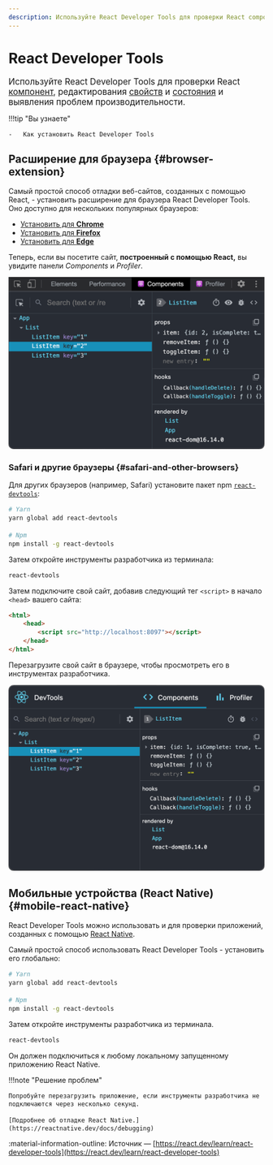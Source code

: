 ```yaml
---
description: Используйте React Developer Tools для проверки React components, редактирования props и state и выявления проблем производительности
---
```


# React Developer Tools

<big>Используйте React Developer Tools для проверки React [компонент](your-first-component.md), редактирования [свойств](passing-props-to-a-component.md) и [состояния](state-a-components-memory.md) и выявления проблем производительности.</big>

!!!tip "Вы узнаете"

    -   Как установить React Developer Tools

## Расширение для браузера {#browser-extension}

Самый простой способ отладки веб-сайтов, созданных с помощью React, - установить расширение для браузера React Developer Tools. Оно доступно для нескольких популярных браузеров:

-   [Установить для **Chrome**](https://chrome.google.com/webstore/detail/react-developer-tools/fmkadmapgofadopljbjfkapdkoienihi?hl=en)
-   [Установить для **Firefox**](https://addons.mozilla.org/ru/firefox/addon/react-devtools/)
-   [Установить для **Edge**](https://microsoftedge.microsoft.com/addons/detail/react-developer-tools/gpphkfbcpidddadnkolkpfckpihlkkil)

Теперь, если вы посетите сайт, **построенный с помощью React,** вы увидите панели _Components_ и _Profiler_.

![Расширение React Developer Tools](react-devtools-extension.png)

### Safari и другие браузеры {#safari-and-other-browsers}

Для других браузеров (например, Safari) установите пакет npm [`react-devtools`](https://www.npmjs.com/package/react-devtools):

```bash linenums="0"
# Yarn
yarn global add react-devtools

# Npm
npm install -g react-devtools
```

Затем откройте инструменты разработчика из терминала:

```bash linenums="0"
react-devtools
```

Затем подключите свой сайт, добавив следующий тег `<script>` в начало `<head>` вашего сайта:

```html
<html>
    <head>
        <script src="http://localhost:8097"></script>
    </head>
</html>
```

Перезагрузите свой сайт в браузере, чтобы просмотреть его в инструментах разработчика.

![React Developer Tools standalone](react-devtools-standalone.png)

## Мобильные устройства (React Native) {#mobile-react-native}

React Developer Tools можно использовать и для проверки приложений, созданных с помощью [React Native](https://reactnativedev.ru/).

Самый простой способ использовать React Developer Tools - установить его глобально:

```bash linenums="0"
# Yarn
yarn global add react-devtools

# Npm
npm install -g react-devtools
```

Затем откройте инструменты разработчика из терминала.

```bash linenums="0"
react-devtools
```

Он должен подключиться к любому локальному запущенному приложению React Native.

!!!note "Решение проблем"

    Попробуйте перезагрузить приложение, если инструменты разработчика не подключаются через несколько секунд.

    [Подробнее об отладке React Native.](https://reactnative.dev/docs/debugging)

:material-information-outline: Источник &mdash; [https://react.dev/learn/react-developer-tools](https://react.dev/learn/react-developer-tools)
